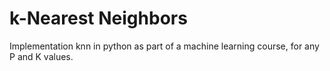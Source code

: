 # k-Nearest Neighbors

Implementation knn in python as part of a machine learning course, for any P and K values.
